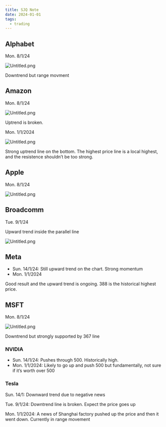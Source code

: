 ```yaml
---
title: SJQ Note
date: 2024-01-01
tags:
  - trading
---
```


## Alphabet


Mon. 8/1/24


![Untitled.png](https://prod-files-secure.s3.us-west-2.amazonaws.com/875308e8-8000-4329-b1aa-ffd95b33ba6e/93b71452-fe01-4dd6-8c40-270d6bab80c3/Untitled.png?X-Amz-Algorithm=AWS4-HMAC-SHA256&X-Amz-Content-Sha256=UNSIGNED-PAYLOAD&X-Amz-Credential=AKIAT73L2G45HZZMZUHI%2F20240115%2Fus-west-2%2Fs3%2Faws4_request&X-Amz-Date=20240115T012836Z&X-Amz-Expires=3600&X-Amz-Signature=a7489cfa0593f86b98ba83a242552d0db58dbfd7dab146f59895c804e384cca1&X-Amz-SignedHeaders=host&x-id=GetObject)


Downtrend but range movment


## Amazon


Mon. 8/1/24


![Untitled.png](https://prod-files-secure.s3.us-west-2.amazonaws.com/875308e8-8000-4329-b1aa-ffd95b33ba6e/7e00553d-8cf9-4424-9185-c59aa2873334/Untitled.png?X-Amz-Algorithm=AWS4-HMAC-SHA256&X-Amz-Content-Sha256=UNSIGNED-PAYLOAD&X-Amz-Credential=AKIAT73L2G45HZZMZUHI%2F20240115%2Fus-west-2%2Fs3%2Faws4_request&X-Amz-Date=20240115T012836Z&X-Amz-Expires=3600&X-Amz-Signature=1899c0e59e2a46dcc22ca61dbc5befc5c577bccbcf4c8be2c9d667c10bd216b2&X-Amz-SignedHeaders=host&x-id=GetObject)


Uptrend is broken. 


Mon. 1/1/2024


![Untitled.png](https://prod-files-secure.s3.us-west-2.amazonaws.com/875308e8-8000-4329-b1aa-ffd95b33ba6e/c245c71c-58c0-4609-bae9-f17ad3ac7b14/Untitled.png?X-Amz-Algorithm=AWS4-HMAC-SHA256&X-Amz-Content-Sha256=UNSIGNED-PAYLOAD&X-Amz-Credential=AKIAT73L2G45HZZMZUHI%2F20240115%2Fus-west-2%2Fs3%2Faws4_request&X-Amz-Date=20240115T012836Z&X-Amz-Expires=3600&X-Amz-Signature=785af6badf105c732470336a6cbfaa2aa48341447a47197ac1ff5a493a5cacf1&X-Amz-SignedHeaders=host&x-id=GetObject)


Strong uptrend line on the bottom. The highest price line is a local highest, and the resistence shouldn’t be too strong.


## Apple


Mon. 8/1/24


![Untitled.png](https://prod-files-secure.s3.us-west-2.amazonaws.com/875308e8-8000-4329-b1aa-ffd95b33ba6e/7027c5bb-2d05-4eaf-9bd7-f06a77cd44dc/Untitled.png?X-Amz-Algorithm=AWS4-HMAC-SHA256&X-Amz-Content-Sha256=UNSIGNED-PAYLOAD&X-Amz-Credential=AKIAT73L2G45HZZMZUHI%2F20240115%2Fus-west-2%2Fs3%2Faws4_request&X-Amz-Date=20240115T012836Z&X-Amz-Expires=3600&X-Amz-Signature=6690532c16fe3a46f503bf0a7691444f3a8e829274c87af62c52c5544e96f036&X-Amz-SignedHeaders=host&x-id=GetObject)


## Broadcomm


Tue. 9/1/24


Upward trend inside the parallel line


![Untitled.png](https://prod-files-secure.s3.us-west-2.amazonaws.com/875308e8-8000-4329-b1aa-ffd95b33ba6e/8199d607-b5e2-41c9-b626-ab7ed1ae0507/Untitled.png?X-Amz-Algorithm=AWS4-HMAC-SHA256&X-Amz-Content-Sha256=UNSIGNED-PAYLOAD&X-Amz-Credential=AKIAT73L2G45HZZMZUHI%2F20240115%2Fus-west-2%2Fs3%2Faws4_request&X-Amz-Date=20240115T012836Z&X-Amz-Expires=3600&X-Amz-Signature=962cc8bc86dd22012e5c10f28be90f5c0d4271b40811279d31075e74951d53e2&X-Amz-SignedHeaders=host&x-id=GetObject)


## Meta

- Sun. 14/1/24: Still upward trend on the chart. Strong momentum
- Mon. 1/1/2024

Good result and the upward trend is ongoing. 388 is the historical highest price.


## MSFT


Mon. 8/1/24


![Untitled.png](https://prod-files-secure.s3.us-west-2.amazonaws.com/875308e8-8000-4329-b1aa-ffd95b33ba6e/405e7f11-7e6f-4bdb-9674-402bf1504b8b/Untitled.png?X-Amz-Algorithm=AWS4-HMAC-SHA256&X-Amz-Content-Sha256=UNSIGNED-PAYLOAD&X-Amz-Credential=AKIAT73L2G45HZZMZUHI%2F20240115%2Fus-west-2%2Fs3%2Faws4_request&X-Amz-Date=20240115T012836Z&X-Amz-Expires=3600&X-Amz-Signature=073490d936111805aa8e9da48685a79e3eefeadfe7c18e6b48477dc9f565bfbd&X-Amz-SignedHeaders=host&x-id=GetObject)


Downtrend but strongly supported by 367 line


### NVIDIA

- Sun. 14/1/24: Pushes through 500. Historically high.
- Mon. 1/1/2024: Likely to go up and push 500 but fundamentally, not sure if it’s worth over 500

### Tesla


Sun. 14/1: Downward trend due to negative news


Tue. 9/1/24: Downtrend line is broken. Expect the price goes up


Mon. 1/1/2024: A news of Shanghai factory pushed up the price and then it went down. Currently in range movement


